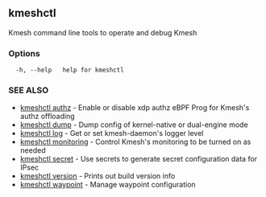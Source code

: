 ## kmeshctl

Kmesh command line tools to operate and debug Kmesh

### Options

```
  -h, --help   help for kmeshctl
```

### SEE ALSO

* [kmeshctl authz](kmeshctl_authz.md)	 - Enable or disable xdp authz eBPF Prog for Kmesh's authz offloading
* [kmeshctl dump](kmeshctl_dump.md)	 - Dump config of kernel-native or dual-engine mode
* [kmeshctl log](kmeshctl_log.md)	 - Get or set kmesh-daemon's logger level
* [kmeshctl monitoring](kmeshctl_monitoring.md)	 - Control Kmesh's monitoring to be turned on as needed
* [kmeshctl secret](kmeshctl_secret.md)	 - Use secrets to generate secret configuration data for IPsec
* [kmeshctl version](kmeshctl_version.md)	 - Prints out build version info
* [kmeshctl waypoint](kmeshctl_waypoint.md)	 - Manage waypoint configuration

